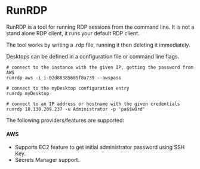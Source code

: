 # RunRDP
RunRDP is a tool for running RDP sessions from the command line. It is not a stand alone RDP client, it runs your default RDP client.

The tool works by writing a .rdp file, running it then deleting it immediately.

Desktops can be defined in a configuration file or command line flags.

    # connect to the instance with the given IP, getting the password from AWS
    runrdp aws -i i-02d88385685f8a739 --awspass
    
    # connect to the myDesktop configuration entry
    runrdp myDesktop
    
    # connect to an IP address or hostname with the given credentials
    runrdp 18.130.209.237 -u Administrator -p 'pa$$w0rd'

The following providers/features are supported:
#### AWS
* Supports EC2 feature to get initial administrator password using SSH Key.
* Secrets Manager support.